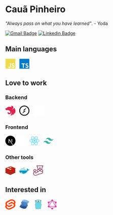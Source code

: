 # Cauã Pinheiro

_"Always pass on what you have learned"_. - Yoda

[![Gmail Badge](https://img.shields.io/badge/-cauaspinheiro@gmail.com-6633cc?style=flat-square&logo=Gmail&logoColor=white&link=mailto:cauaspinheiro@gmail.com)](mailto:cauaspinheiro@gmail.com)
[![Linkedin Badge](https://img.shields.io/badge/-Cauã%20Pinheiro-6633cc?style=flat-square&logo=Linkedin&logoColor=white&link=https://www.linkedin.com/in/cauaspinheiro/)](https://www.linkedin.com/in/cauaspinheiro/)


## Main languages

<img align="left" alt="Javascript" src="./assets/js.svg" width="32">

<img style="margin-left:12px"  alt="Typescript" src="./assets/ts.svg" width="32">

## Love to work

### Backend

<img align="left" alt="Nestjs" src="./assets/nestjs.svg" width="32">

<img style="margin-left:12px" alt="Socketio" src="./assets/socketio-black.svg#gh-light-mode-only" width="32">

<img style="margin-left:12px" alt="Socketio" src="./assets/socketio-white.svg#gh-dark-mode-only" width="32">

### Frontend

<img align="left"  alt="Next.js" src="./assets/nextjs-black.svg#gh-light-mode-only" width="32">

<img align="left"  alt="Next.js" src="./assets/nextjs-white.svg#gh-dark-mode-only" width="32">

<img align="left" style="margin-left:12px" alt="React" src="./assets/react.svg" width="32">

<img style="margin-left:12px" alt="Next.js" src="./assets/tailwindcss.svg" width="32">

### Other tools

<img align="left" alt="Redis" src="./assets/redis.svg" width="32">

<img align="left" style="margin-left:12px" alt="Docker" src="./assets/docker.svg" width="32">

<img style="margin-left:12px" alt="Jest" src="./assets/jest.svg" width="32">

## Interested in

<img align="left" alt="Svelte" src="./assets/svelte.svg" width="32">

<img align="left" style="margin-left:12px" alt="SolidJS" src="./assets/solid.svg" width="32">

<img align="left" style="margin-left:12px" alt="Go" src="./assets/go.svg" width="32">

<img style="margin-left:12px" alt="GraphQL" src="./assets/graphql.svg" width="32">

<!-- Image template
<img align="left" style="margin-left:12px" alt="Typescript" src="./assets/ts.svg" width="32">
-->
